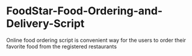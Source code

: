 # FoodStar-Food-Ordering-and-Delivery-Script
Online food ordering script is convenient way for the users to order their favorite food from the registered restaurants

